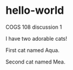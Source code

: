 # hello-world
COGS 108 discussion 1

I have two adorable cats!

First cat named Aqua.

Second cat named Mea.
